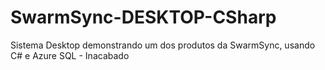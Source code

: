 # SwarmSync-DESKTOP-CSharp
Sistema Desktop demonstrando um dos produtos da SwarmSync, usando C# e Azure SQL - Inacabado
